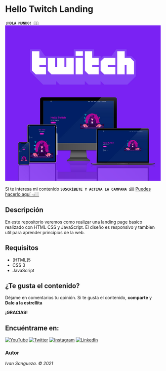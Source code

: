 # Hello Twitch Landing 

**`¡HOLA MUNDO! 👋🏼`**
![twitch-landing](https://github.com/ivansanguezax/HelloTwitch/blob/363f2b1e78843a50fc6059948b17399a428df5f7/assets/img/twitch-landing.jpg "Hello Twitch Landing ")

Si te interesa mi contenido **`SUSCRÍBETE Y ACTIVA LA CAMPANA 👆🏼`** [Puedes hacerlo aquí 👈🏼](https://www.youtube.com/channel/UCtjxVKtJvvU71n0_g6eisvA)

## Descripción

En este repositorio veremos como realizar una landing page basico realizado con HTML CSS y JavaScript. El diseño es responsivo y tambien util para aprender principios de la web.

## Requisitos
* [HTML]5
* CSS 3
* JavaScript

## ¿Te gusta el contenido?

Déjame en comentarios tu opinión. 
Si te gusta el contenido, **comparte** y **Dale a la estrellita** 

**¡GRACIAS!**

## Encuéntrame en:

[![YouTube](https://img.shields.io/badge/YouTube-MoureDev-red.svg?style=for-the-badge)](https://www.youtube.com/channel/UCtjxVKtJvvU71n0_g6eisvA)
[![Twitter](https://img.shields.io/badge/twitter-@MoureDev-blue.svg?style=for-the-badge)](https://twitter.com/ivansanguezaX )
[![Instagram](https://img.shields.io/badge/Instagram-MoureDev-orange.svg?style=for-the-badge)](https://www.instagram.com/ivansanguezax/)
[![LinkedIn](https://img.shields.io/badge/LinkedIn-BraisMoure-blue.svg?style=for-the-badge)](https://www.linkedin.com/in/ivansanguezax/)

### Autor
*Ivan Sangueza. © 2021*